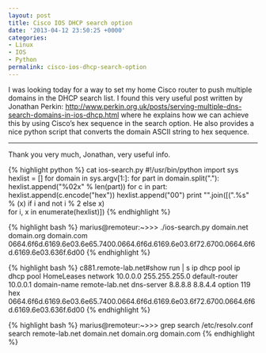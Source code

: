 ```yaml
---
layout: post
title: Cisco IOS DHCP search option
date: '2013-04-12 23:50:25 +0000'
categories:
- Linux
- IOS
- Python
permalink: cisco-ios-dhcp-search-option
---
```

I was looking today for a way to set my home Cisco router to push multiple domains in the DHCP search list. I found this very useful post written by Jonathan Perkin: <a href="http://www.perkin.org.uk/posts/serving-multiple-dns-search-domains-in-ios-dhcp.html">http://www.perkin.org.uk/posts/serving-multiple-dns-search-domains-in-ios-dhcp.html</a> where he explains how we can achieve this by using Cisco’s hex sequence in the search option. He also provides a nice python script that converts the domain ASCII string to hex sequence.

___

Thank you very much, Jonathan, very useful info.

{% highlight python %}
cat ios-search.py
#!/usr/bin/python
import sys
hexlist = []
for domain in sys.argv[1:]:
    for part in domain.split("."):
        hexlist.append("%02x" % len(part))
        for c in part:
            hexlist.append(c.encode("hex"))
    hexlist.append("00")
print "".join([(".%s" % (x) if i and not i % 2 else x) \
    for i, x in enumerate(hexlist)])
{% endhighlight %} 

{% highlight bash %}
marius@remoteur:~>>> ./ios-search.py domain.net domain.org domain.com
0664.6f6d.6169.6e03.6e65.7400.0664.6f6d.6169.6e03.6f72.6700.0664.6f6d.6169.6e03.636f.6d00
{% endhighlight %} 

{% highlight bash %}
c881.remote-lab.net#show run | s ip dhcp pool
ip dhcp pool HomeLeases
   network 10.0.0.0 255.255.255.0
   default-router 10.0.0.1
   domain-name remote-lab.net
   dns-server 8.8.8.8 8.8.4.4
   option 119 hex 0664.6f6d.6169.6e03.6e65.7400.0664.6f6d.6169.6e03.6f72.6700.0664.6f6d.6169.6e03.636f.6d00
{% endhighlight %} 

{% highlight bash %}
marius@remoteur:~>>> grep search /etc/resolv.conf
search remote-lab.net domain.net domain.org domain.com
{% endhighlight %} 
